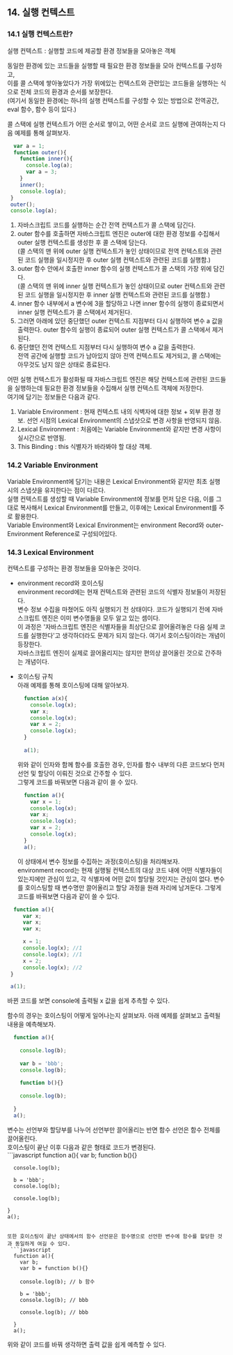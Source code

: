 ## 14. 실행 컨텍스트

### 14.1 실행 컨텍스트란?  
  실행 컨텍스트 : 실행할 코드에 제공할 환경 정보들을 모아놓은 객체  
  
  동일한 환경에 있는 코드들을 실행할 때 필요한 환경 정보들을 모아 컨텍스트를 구성하고,  
  이를 콜 스택에 쌓아놓았다가 가장 위에있는 컨텍스트와 관련있는 코드들을 실행하는 식으로 전체 코드의 환경과 순서를 보장한다.  
  (여기서 동일한 환경에는 하나의 실행 컨텍스트를 구성할 수 있는 방법으로 전역공간, eval 함수, 함수 등이 있다.)  
  
  콜 스택에 실행 컨텍스트가 어떤 순서로 쌓이고, 어떤 순서로 코드 실행에 관여하는지 다음 예제를 통해 살펴보자.  
  
  ```javascript
    var a = 1;
    function outer(){
      function inner(){
        console.log(a);
        var a = 3;
      }
      inner();
      console.log(a);
   }
   outer();
   console.log(a);
  ```
  1. 자바스크립트 코드를 실행하는 순간 전역 컨텍스트가 콜 스택에 담긴다.  
  2. outer 함수를 호출하면 자바스크립트 엔진은 outer에 대한 환경 정보를 수집해서 outer 실행 컨텍스트를 생성한 후 콜 스택에 담는다.   
  (콜 스택의 맨 위에 outer 실행 컨텍스트가 놓인 상태이므로 전역 컨텍스트와 관련된 코드 실행을 일시정지한 후 outer 실행 컨텍스트와 관련된 코드를 실행함.)  
  3. outer 함수 안에서 호출한 inner 함수의 실행 컨텍스트가 콜 스택의 가장 위에 담긴다.  
  (콜 스택의 맨 위에 inner 실행 컨텍스트가 놓인 상태이므로 outer 컨텍스트와 관련된 코드 실행을 일시정지한 후 inner 실행 컨텍스트와 관련된 코드를 실행함.)  
  4. inner 함수 내부에서 a 변수에 3을 할당하고 나면 inner 함수의 실행이 종료되면서 inner 실행 컨텍스트가 콜 스택에서 제거된다.  
  5. 그러면 아래에 있던 중단했던 outer 컨텍스트 지점부터 다시 실행하여 변수 a 값을 출력한다.
     outer 함수의 실행이 종료되어 outer 실행 컨텍스트가 콜 스택에서 제거된다.  
  6. 중단했던 전역 컨텍스트 지점부터 다시 실행하여 변수 a 값을 출력한다.  
     전역 공간에 실행할 코드가 남아있지 않아 전역 컨텍스트도 제거되고, 콜 스택에는 아무것도 남지 않은 상태로 종료된다.  
     
  어떤 실행 컨텍스트가 활성화될 때 자바스크립트 엔진은 해당 컨텍스트에 관련된 코드들을 실행하는데 필요한 환경 정보들을 수집해서 실행 컨텍스트 객체에 저장한다.  
  여기에 담기는 정보들은 다음과 같다.
  1. Variable Environment : 현재 컨텍스트 내의 식벽자에 대한 정보 + 외부 환경 정보. 선언 시점의 Lexical Environment의 스냅샷으로 변경 사항을 반영되지 않음.  
  2. Lexical Environment : 처음에는 Variable Environment와 같지만 변경 사항이 실시간으로 반영됨.  
  3. This Binding : this 식별자가 바라봐야 할 대상 객체.  
  
### 14.2 Variable Environment  
  Variable Environment에 담기는 내용은 Lexical Environment와 같지만 최초 실행 시의 스냅샷을 유지한다는 점이 다르다.  
  실행 컨텍스트를 생성할 때 Variable Environment에 정보를 먼저 담은 다음, 이를 그대로 복사해서 Lexical Environment를 만들고, 이후에는 Lexical Environment를 주로 활용한다.  
  Variable Environment와 Lexical Environment는 environment Record와 outer-Environment Reference로 구성되어있다.  
  
### 14.3 Lexical Environment   
  컨텍스트를 구성하는 환경 정보들을 모아놓은 것이다.  
  - environment record와 호이스팅  
    environment record에는 현재 컨텍스트와 관련된 코드의 식별자 정보들이 저장된다.  
    변수 정보 수집을 마쳤어도 아직 실행되기 전 상태이다. 코드가 실행되기 전에 자바스크립트 엔진은 이미 변수명들을 모두 알고 있는 셈이다.  
    이 과정은 '자바스크립트 엔진은 식별자들을 최상단으로 끌어올려놓은 다음 실제 코드를 실행한다'고 생각하더라도 문제가 되지 않는다. 여기서 호이스팅이라는 개념이 등장한다.  
    자바스크립트 엔진이 실제로 끌어올리지는 않지만 편의상 끌어올린 것으로 간주하는 개념이다.  
    
  - 호이스팅 규칙  
    아래 예제를 통해 호이스팅에 대해 알아보자.  
    
    ```javascript
      function a(x){
        console.log(x);
        var x;
        console.log(x);
        var x = 2;
        console.log(x);
      }  
      
      a(1);
    ```
    위와 같이 인자와 함께 함수를 호출한 경우, 인자를 함수 내부의 다른 코드보다 먼저 선언 및 할당이 이뤄진 것으로 간주할 수 있다.  
    그렇게 코드를 바꿔보면 다음과 같이 쓸 수 있다.  
    
    ```javascript
      function a(){
        var x = 1;
        console.log(x);
        var x;
        console.log(x);
        var x = 2;
        console.log(x);
      }
      a();
    ```
    
    이 상태에서 변수 정보를 수집하는 과정(호이스팅)을 처리해보자.  
    environment record는 현재 실행될 컨텍스트의 대상 코드 내에 어떤 식별자들이 있는지에만 관심이 있고, 각 식별자에 어떤 값이 할당될 것인지는 관심이 없다. 변수를 호이스팅할 때 변수명만 끌어올리고 할당 과정을 원래 자리에 남겨둔다. 그렇게 코드를 바꿔보면 다음과 같이 쓸 수 있다.  
    
   ```javascript
     function a(){
        var x;
        var x;
        var x;

        x = 1;
        console.log(x); //1
        console.log(x); //1
        x = 2;
        console.log(x); //2
    }

    a(1);
   
   ```
  바뀐 코드를 보면 console에 출력될 x 값을 쉽게 추측할 수 있다.  
  
  함수의 경우는 호이스팅이 어떻게 일어나는지 살펴보자. 아래 예제를 살펴보고 출력될 내용을 예측해보자.    
  
  ```javascript
    function a(){
      
      console.log(b);
      
      var b = 'bbb';
      console.log(b);
      
      function b(){}
      
      console.log(b);
    
    }
    a();
  ```
  
   
  변수는 선언부와 할당부를 나누어 선언부만 끌어올리는 반면 함수 선언은 함수 전체를 끌어올린다.  
  호이스팅이 끝난 이후 다음과 같은 형태로 코드가 변경된다.  
    ```javascript
    function a(){
      var b;
      function b(){}
      
      console.log(b);
      
      b = 'bbb';
      console.log(b);
           
      console.log(b);
    
    }
    a();
  ```
  
  또한 호이스팅이 끝난 상태에서의 함수 선언문은 함수명으로 선언한 변수에 함수를 할당한 것과 동일하게 여길 수 있다.  
   ```javascript
    function a(){
      var b;
      var b = function b(){}
      
      console.log(b); // b 함수
      
      b = 'bbb';
      console.log(b); // bbb
           
      console.log(b); // bbb
    
    }
    a();
  ```
  위와 같이 코드를 바꿔 생각하면 출력 값을 쉽게 예측할 수 있다.  
  
  

